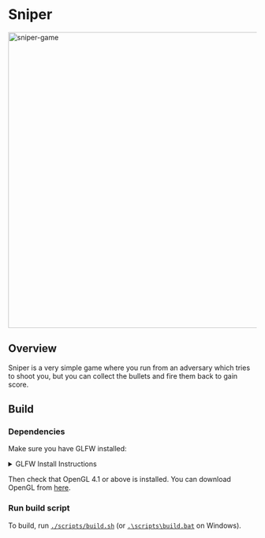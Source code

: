 # Sniper

<img width="600" alt="sniper-game" src="https://user-images.githubusercontent.com/35516367/210126880-09b173bf-5f1d-47e2-8f3c-40c0589f72a9.png">

## Overview

Sniper is a very simple game where you run from an adversary which tries to
shoot you, but you can collect the bullets and fire them back to gain score.

## Build

### Dependencies

Make sure you have GLFW installed:

<details>
<summary>GLFW Install Instructions</summary>

#### Arch Linux

```bash
sudo pacman -S glfw-x11
```

#### Debian/Ubuntu

```bash
sudo apt install libglfw3 libglfw3-dev
```

#### Windows

Download a pre-compiled binary from [the GLFW website](https://www.glfw.org/download.html).

#### macOS

Install from Homebrew:

```zsh
brew install glfw
```

Or download a pre-compiled binary from [the GLFW website](https://www.glfw.org/download.html).

#### From source

See the instructions on [the GLFW website](https://www.glfw.org/docs/latest/compile.html).

</details>

Then check that OpenGL 4.1 or above is installed. You can download OpenGL from [here](https://www.khronos.org/opengl/wiki/Getting_Started#Downloading_OpenGL).

### Run build script

To build, run [`./scripts/build.sh`](scripts/build.sh) (or [`.\scripts\build.bat`](scripts/build.bat) on Windows).

